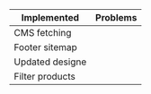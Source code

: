 | Implemented     | Problems |
| --------------- | -------- |
| CMS fetching    |
| Footer sitemap  |
| Updated designe |
| Filter products |
